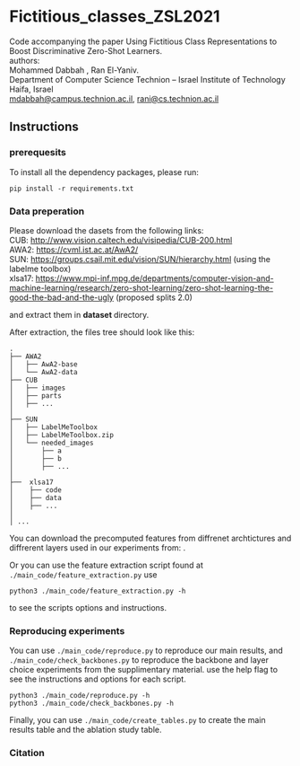 # Fictitious_classes_ZSL2021

Code accompanying the paper Using Fictitious Class Representations to Boost Discriminative Zero-Shot Learners.
<br> authors:
<br>   Mohammed Dabbah , Ran El-Yaniv.
<br>   Department of Computer Science
  Technion – Israel Institute of Technology
<br>   Haifa, Israel 
<br>   mdabbah@campus.technion.ac.il, rani@cs.technion.ac.il

## Instructions

### prerequesits
To install all the dependency packages, please run:
```
pip install -r requirements.txt
```

### Data preperation

Please download the dasets from the following links:
<br> CUB: http://www.vision.caltech.edu/visipedia/CUB-200.html
<br> AWA2: https://cvml.ist.ac.at/AwA2/
<br> SUN: https://groups.csail.mit.edu/vision/SUN/hierarchy.html (using the labelme toolbox)
<br> xlsa17: https://www.mpi-inf.mpg.de/departments/computer-vision-and-machine-learning/research/zero-shot-learning/zero-shot-learning-the-good-the-bad-and-the-ugly (proposed splits 2.0)

and extract them in <b> dataset </b> directory.

After extraction, the files tree should look like this:

```
.
├── AWA2
│   ├── AwA2-base
│   └── AwA2-data
├── CUB
│   ├── images
│   ├── parts
│   ├── ...
│
├── SUN
│   ├── LabelMeToolbox
│   ├── LabelMeToolbox.zip
│   └── needed_images
│		├── a
│		├── b
│		├── ...
│
├──  xlsa17
│    ├── code
│    ├── data
│    ├── ...
│
│ ...
```

You can download the precomputed features from diffrenet archtictures and diffrerent layers used in our experiments from:
<insert karpef link>.
  
Or you can use the feature extraction script found at `./main_code/feature_extraction.py`
use 
```
python3 ./main_code/feature_extraction.py -h 
```
to see the scripts options and instructions.

### Reproducing experiments
You can use `./main_code/reproduce.py` to reproduce our main results, and `./main_code/check_backbones.py` to reproduce the backbone and layer choice experiments from the supplimentary material.
use the help flag to see the instructions and options for each script.

```
python3 ./main_code/reproduce.py -h 
python3 ./main_code/check_backbones.py -h 
```

Finally, you can use `./main_code/create_tables.py` to create the main results table and the ablation study table.

### Citation

